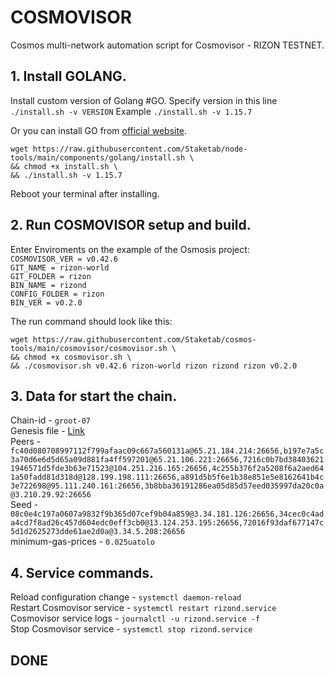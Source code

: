 # COSMOVISOR
Cosmos multi-network automation script for Cosmovisor - RIZON TESTNET.

## 1. Install GOLANG.
Install custom version of Golang #GO. 
Specify version in this line `./install.sh -v VERSION`
Example `./install.sh -v 1.15.7`

Or you can install GO from [official website](https://golang.org/doc/install).
```
wget https://raw.githubusercontent.com/Staketab/node-tools/main/components/golang/install.sh \
&& chmod +x install.sh \
&& ./install.sh -v 1.15.7
```
Reboot your terminal after installing.

## 2. Run COSMOVISOR setup and build.
Enter Enviroments on the example of the Osmosis project:  
`COSMOVISOR_VER = v0.42.6`  
`GIT_NAME = rizon-world`  
`GIT_FOLDER = rizon`  
`BIN_NAME = rizond`  
`CONFIG_FOLDER = rizon`  
`BIN_VER = v0.2.0`

The run command should look like this:
```
wget https://raw.githubusercontent.com/Staketab/cosmos-tools/main/cosmovisor/cosmovisor.sh \
&& chmod +x cosmovisor.sh \
&& ./cosmovisor.sh v0.42.6 rizon-world rizon rizond rizon v0.2.0
```

## 3. Data for start the chain. 
Chain-id - `groot-07`  
Genesis file - [Link](https://raw.githubusercontent.com/rizon-world/testnet/master/genesis.json)  
Peers - `fc40d080708997112f799afaac09c667a560131a@65.21.184.214:26656,b197e7a5c3a70d6e6d5d65a09d881fa4ff597201@65.21.106.221:26656,7216c0b7bd384036211946571d5fde3b63e71523@104.251.216.165:26656,4c255b376f2a5208f6a2aed641a50fadd81d318d@128.199.198.111:26656,a891d5b5f6e1b38e851e5e8162641b4c3e722698@95.111.240.161:26656,3b8bba36191286ea05d85d57eed035997da20c0a@3.210.29.92:26656`  
Seed - `08c0e4c197a0607a9832f9b365d07cef9b04a859@3.34.181.126:26656,34cec0c4ada4cd7f8ad26c457d604edc0eff3cb0@13.124.253.195:26656,72016f93daf677147c5d1d2625273dde61ae2d0a@3.34.5.208:26656`  
minimum-gas-prices - `0.025uatolo`  

## 4. Service commands.
Reload configuration change - `systemctl daemon-reload`  
Restart Cosmovisor service - `systemctl restart rizond.service`  
Cosmovisor service logs - `journalctl -u rizond.service -f`  
Stop Cosmovisor service - `systemctl stop rizond.service`  

## DONE
